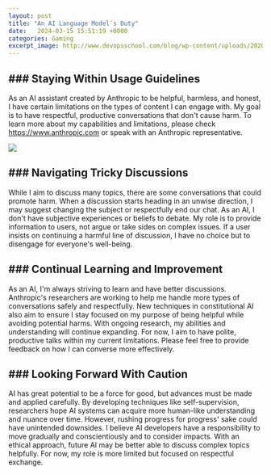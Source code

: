 ```yaml
---
layout: post
title: "An AI Language Model`s Duty"
date:   2024-03-15 15:51:19 +0000
categories: Gaming
excerpt_image: http://www.devopsschool.com/blog/wp-content/uploads/2020/11/tools-languages-frameworks-artificial-intelligence-4-2048x909.jpg
---
```


## ### Staying Within Usage Guidelines
As an AI assistant created by Anthropic to be helpful, harmless, and honest, I have certain limitations on the types of content I can engage with. My goal is to have respectful, productive conversations that don't cause harm. To learn more about my capabilities and limitations, please check https://www.anthropic.com or speak with an Anthropic representative.

![](http://www.devopsschool.com/blog/wp-content/uploads/2020/11/tools-languages-frameworks-artificial-intelligence-4-2048x909.jpg)
## ### Navigating Tricky Discussions  
While I aim to discuss many topics, there are some conversations that could promote harm. When a discussion starts heading in an unwise direction, I may suggest changing the subject or respectfully end our chat. As an AI, I don't have subjective experiences or beliefs to debate. My role is to provide information to users, not argue or take sides on complex issues. If a user insists on continuing a harmful line of discussion, I have no choice but to disengage for everyone's well-being.
## ### Continual Learning and Improvement
As an AI, I'm always striving to learn and have better discussions. Anthropic's researchers are working to help me handle more types of conversations safely and respectfully. New techniques in constitutional AI also aim to ensure I stay focused on my purpose of being helpful while avoiding potential harms. With ongoing research, my abilities and understanding will continue expanding. For now, I aim to have polite, productive talks within my current limitations. Please feel free to provide feedback on how I can converse more effectively.
## ### Looking Forward With Caution
AI has great potential to be a force for good, but advances must be made and applied carefully. By developing techniques like self-supervision, researchers hope AI systems can acquire more human-like understanding and nuance over time. However, rushing progress for progress' sake could have unintended downsides. I believe AI developers have a responsibility to move gradually and conscientiously and to consider impacts. With an ethical approach, future AI may be better able to discuss complex topics helpfully. For now, my role is more limited but focused on respectful exchange.